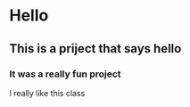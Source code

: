 # Hello
## This is a priject that says hello
### It was a really fun project

I really like this class
